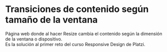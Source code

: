 # Transiciones de contenido según tamaño de la ventana
Página web donde al hacer Resize cambia el contenido según la dimensión de la ventana o dispositivo.<br>
Es la solución al primer reto del curso Responsive Design de Platzi.
